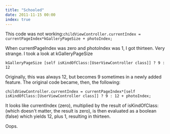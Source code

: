 ```yaml
---
title: "Schooled"
date: 2011-11-15 00:00
index: true
---
```


This code was not working:`childViewController.currentIndex = currentPageIndex*kGalleryPageSize + photoIndex;`

When currentPageIndex was zero and photoIndex was 1, I got thirteen. Very strange. I took a look at kGalleryPageSize

`kGalleryPageSize [self isKindOfClass:[UserViewController class]] ? 9 : 12`

Originally, this was always 12, but becomes 9 sometimes in a newly added feature. The original code became, then, the following:

`childViewController.currentIndex = currentPageIndex*[self isKindOfClass:[UserViewController class]] ? 9 : 12 + photoIndex;`

It looks like currentIndex (zero), multiplied by the result of isKindOfClass: (which doesn't matter, the result is zero), is then evaluated as a boolean (false) which yields 12, plus 1, resulting in thirteen.

Oops.

<!-- more -->
